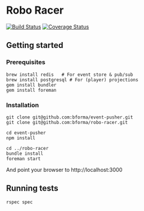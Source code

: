 # Robo Racer

[![Build Status](https://travis-ci.org/bforma/robo-racer.svg?branch=master)](https://travis-ci.org/bforma/robo-racer)
[![Coverage Status](https://coveralls.io/repos/bforma/robo-racer/badge.png)](https://coveralls.io/r/bforma/robo-racer)

## Getting started

### Prerequisites

```
brew install redis   # For event store & pub/sub
brew install postgresql # For (player) projections
gem install bundler
gem install foreman
```

### Installation

```
git clone git@github.com:bforma/event-pusher.git
git clone git@github.com:bforma/robo-racer.git

cd event-pusher
npm install

cd ../robo-racer
bundle install
foreman start
```
And point your browser to http://localhost:3000

## Running tests

`rspec spec`
